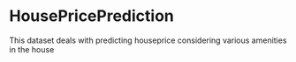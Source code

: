 # HousePricePrediction

This dataset deals with predicting houseprice considering various amenities in the house
